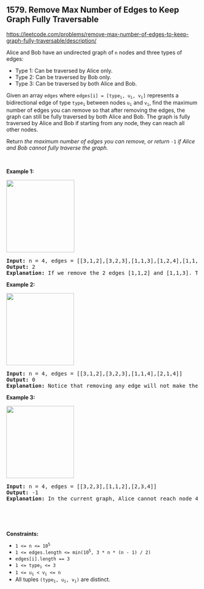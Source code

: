 ## 1579. Remove Max Number of Edges to Keep Graph Fully Traversable

<https://leetcode.com/problems/remove-max-number-of-edges-to-keep-graph-fully-traversable/description/>

<div class="elfjS" data-track-load="description_content"><p>Alice and Bob have an undirected graph of <code>n</code> nodes and three types of edges:</p>

<ul>
 <li>Type 1: Can be traversed by Alice only.</li>
 <li>Type 2: Can be traversed by Bob only.</li>
 <li>Type 3: Can be traversed by both Alice and Bob.</li>
</ul>

<p>Given an array <code>edges</code> where <code>edges[i] = [type<sub>i</sub>, u<sub>i</sub>, v<sub>i</sub>]</code> represents a bidirectional edge of type <code>type<sub>i</sub></code> between nodes <code>u<sub>i</sub></code> and <code>v<sub>i</sub></code>, find the maximum number of edges you can remove so that after removing the edges, the graph can still be fully traversed by both Alice and Bob. The graph is fully traversed by Alice and Bob if starting from any node, they can reach all other nodes.</p>

<p>Return <em>the maximum number of edges you can remove, or return</em> <code>-1</code> <em>if Alice and Bob cannot fully traverse the graph.</em></p>

<p>&nbsp;</p>
<p><strong class="example">Example 1:</strong></p>

<p><strong><img alt="" src="https://assets.leetcode.com/uploads/2020/08/19/ex1.png" style="width: 179px; height: 191px;"></strong></p>

<pre><strong>Input:</strong> n = 4, edges = [[3,1,2],[3,2,3],[1,1,3],[1,2,4],[1,1,2],[2,3,4]]
<strong>Output:</strong> 2
<strong>Explanation: </strong>If we remove the 2 edges [1,1,2] and [1,1,3]. The graph will still be fully traversable by Alice and Bob. Removing any additional edge will not make it so. So the maximum number of edges we can remove is 2.
</pre>

<p><strong class="example">Example 2:</strong></p>

<p><strong><img alt="" src="https://assets.leetcode.com/uploads/2020/08/19/ex2.png" style="width: 178px; height: 190px;"></strong></p>

<pre><strong>Input:</strong> n = 4, edges = [[3,1,2],[3,2,3],[1,1,4],[2,1,4]]
<strong>Output:</strong> 0
<strong>Explanation: </strong>Notice that removing any edge will not make the graph fully traversable by Alice and Bob.
</pre>

<p><strong class="example">Example 3:</strong></p>

<p><strong><img alt="" src="https://assets.leetcode.com/uploads/2020/08/19/ex3.png" style="width: 178px; height: 190px;"></strong></p>

<pre><strong>Input:</strong> n = 4, edges = [[3,2,3],[1,1,2],[2,3,4]]
<strong>Output:</strong> -1
<b>Explanation: </b>In the current graph, Alice cannot reach node 4 from the other nodes. Likewise, Bob cannot reach 1. Therefore it's impossible to make the graph fully traversable.</pre>

<p>&nbsp;</p>

<p>&nbsp;</p>
<p><strong>Constraints:</strong></p>

<ul>
 <li><code>1 &lt;= n &lt;= 10<sup>5</sup></code></li>
 <li><code>1 &lt;= edges.length &lt;= min(10<sup>5</sup>, 3 * n * (n - 1) / 2)</code></li>
 <li><code>edges[i].length == 3</code></li>
 <li><code>1 &lt;= type<sub>i</sub> &lt;= 3</code></li>
 <li><code>1 &lt;= u<sub>i</sub> &lt; v<sub>i</sub> &lt;= n</code></li>
 <li>All tuples <code>(type<sub>i</sub>, u<sub>i</sub>, v<sub>i</sub>)</code> are distinct.</li>
</ul>
</div>

